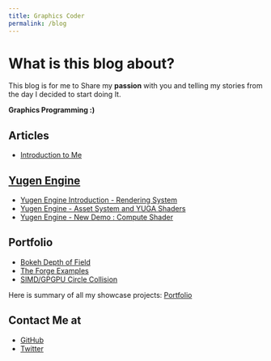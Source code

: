 ```yaml
---
title: Graphics Coder
permalink: /blog
---
```


# What is this blog about?
This blog is for me to Share my **passion** with you and telling my stories from the day I decided to start doing It.

**Graphics Programming :)**

## Articles
- [Introduction to Me](/Introduction)

## [Yugen Engine](/Yugen/)
- [Yugen Engine Introduction - Rendering System](/Yugen/Introduction)
- [Yugen Engine - Asset System and YUGA Shaders](/Yugen/YUGA)
- [Yugen Engine - New Demo : Compute Shader](/Yugen/ComputeTechDemo)

## Portfolio
 + [Bokeh Depth of Field](/Bokeh)
 + [The Forge Examples](/TheForgeExamples)
 + [SIMD/GPGPU Circle Collision](https://github.com/Erfan-Ahmadi/CircleCollision)

Here is summary of all my showcase projects: [Portfolio](/Portfolio)

## Contact Me at
- [GitHub](https://github.com/Erfan-Ahmadi)
- [Twitter](https://twitter.com/ahmadierfan999)
